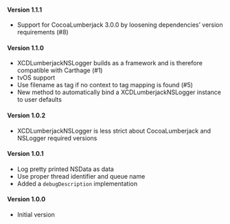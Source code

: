 #### Version 1.1.1

* Support for CocoaLumberjack 3.0.0 by loosening dependencies’ version requirements (#8)

#### Version 1.1.0

* XCDLumberjackNSLogger builds as a framework and is therefore compatible with Carthage (#1)
* tvOS support
* Use filename as tag if no context to tag mapping is found (#5)
* New method to automatically bind a XCDLumberjackNSLogger instance to user defaults

#### Version 1.0.2

* XCDLumberjackNSLogger is less strict about CocoaLumberjack and NSLogger required versions

#### Version 1.0.1

* Log pretty printed NSData as data
* Use proper thread identifier and queue name
* Added a `debugDescription` implementation

#### Version 1.0.0

* Initial version
